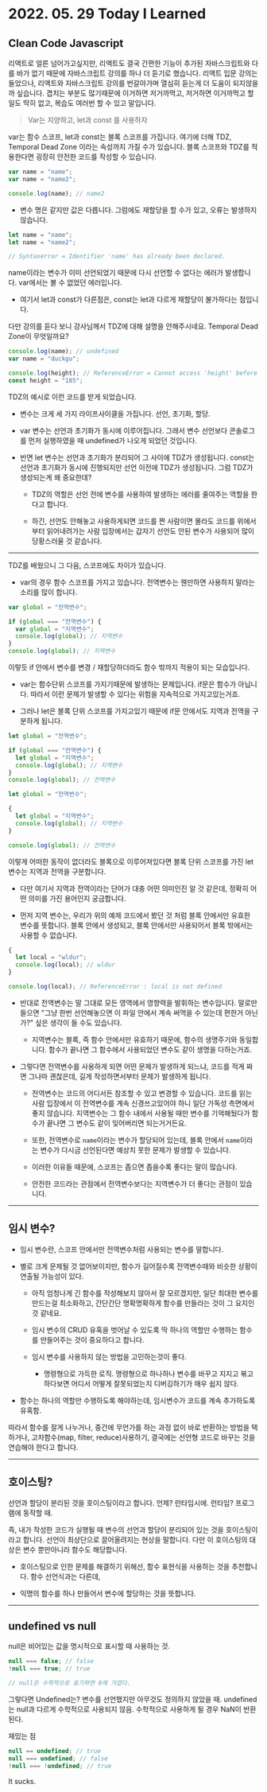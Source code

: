 # 2022. 05. 29 Today I Learned

## Clean Code Javascript

리액트로 얼른 넘어가고싶지만, 리액트도 결국 간편한 기능이 추가된 자바스크립트와 다를 바가 없기 때문에 자바스크립트 강의를 하나 더 듣기로 했습니다. 리액트 입문 강의는 들었으나, 리액트와 자바스크립트 강의를 번갈아가며 열심히 듣는게 더 도움이 되지않을까 싶습니다. 겹치는 부분도 많기때문에 이거하면 저거까먹고, 저거하면 이거까먹고 할 일도 딱히 없고, 복습도 여러번 할 수 있고 말입니다.

> Var는 지양하고, let과 const 를 사용하자

var는 함수 스코프, let과 const는 블록 스코프를 가집니다. 여기에 더해 TDZ, Temporal Dead Zone 이라는 속성까지 가질 수가 있습니다. 블록 스코프와 TDZ를 적용한다면 굉장히 안전한 코드를 작성할 수 있습니다.

```js
var name = "name";
var name = "name2";

console.log(name); // name2
```

- 변수 명은 같지만 값은 다릅니다. 그럼에도 재할당을 할 수가 있고, 오류는 발생하지 않습니다.

```js
let name = "name";
let name = "name2";

// Syntaxerror = Identifier 'name' has already been declared.
```

name이라는 변수가 이미 선언되었기 때문에 다시 선언할 수 없다는 에러가 발생합니다. var에서는 볼 수 없었던 에러입니다.

- 여기서 let과 const가 다른점은, const는 let과 다르게 재할당이 불가하다는 점입니다.

다만 강의를 듣다 보니 강사님께서 TDZ에 대해 설명을 안해주시네요. Temporal Dead Zone이 무엇일까요?

```js
console.log(name); // undefined
var name = "duckgu";

console.log(height); // ReferenceError = Cannot access 'height' before initialization
const height = "185";
```

TDZ의 예시로 이런 코드를 받게 되었습니다.

- 변수는 크게 세 가지 라이프사이클을 가집니다. 선언, 초기화, 할당.

- var 변수는 선언과 초기화가 동시에 이루어집니다. 그래서 변수 선언보다 콘솔로그를 먼저 실행하였을 때 undefined가 나오게 되었던 것입니다.

- 반면 let 변수는 선언과 초기화가 분리되어 그 사이에 TDZ가 생성됩니다. const는 선언과 초기화가 동시에 진행되지만 선언 이전에 TDZ가 생성됩니다. 그럼 TDZ가 생성되는게 왜 중요한데?

  - TDZ의 역할은 선언 전에 변수를 사용하여 발생하는 에러를 줄여주는 역할을 한다고 합니다.

  - 하긴, 선언도 안해놓고 사용하게되면 코드를 짠 사람이면 몰라도 코드를 위에서부터 읽어내려가는 사람 입장에서는 갑자기 선언도 안된 변수가 사용되어 많이 당황스러울 것 같습니다.

---

TDZ를 배웠으니 그 다음, 스코프에도 차이가 있습니다.

- var의 경우 함수 스코프를 가지고 있습니다. 전역변수는 웬만하면 사용하지 말라는 소리를 많이 합니다.

```js
var global = "전역변수";

if (global === "전역변수") {
  var global = "지역변수";
  console.log(global); // 지역변수
}
console.log(global); // 지역변수
```

이렇듯 if 안에서 변수를 변경 / 재할당하더라도 함수 밖까지 적용이 되는 모습입니다.

- var는 함수단위 스코프를 가지기때문에 발생하는 문제입니다. if문은 함수가 아닙니다. 따라서 이런 문제가 발생할 수 있다는 위험을 지속적으로 가지고있는거죠.

- 그러나 let은 블록 단위 스코프를 가지고있기 때문에 if문 안에서도 지역과 전역을 구분하게 됩니다.

```js
let global = "전역변수";

if (global === "전역변수") {
  let global = "지역변수";
  console.log(global); // 지역변수
}
console.log(global); // 전역변수
```

```js
let global = "전역변수";

{
  let global = "지역변수";
  console.log(global); // 지역변수
}

console.log(global); // 전역변수
```

이렇게 어떠한 동작이 없더라도 블록으로 이루어져있다면 블록 단위 스코프를 가진 let 변수는 지역과 전역을 구분합니다.

- 다만 여기서 지역과 전역이라는 단어가 대충 어떤 의미인진 알 것 같은데, 정확히 어떤 의미를 가진 용어인지 궁금합니다.

- 먼저 지역 변수는, 우리가 위의 예제 코드에서 봤던 것 처럼 블록 안에서만 유효한 변수를 뜻합니다. 블록 안에서 생성되고, 블록 안에서만 사용되어서 블록 밖에서는 사용할 수 없습니다.

```js
{
  let local = "wldur";
  console.log(local); // wldur
}

console.log(local); // ReferenceError : local is not defined
```

- 반대로 전역변수는 말 그대로 모든 영역에서 영향력을 발휘하는 변수입니다. 말로만 들으면 "그냥 한번 선언해놓으면 이 파일 안에서 계속 써먹을 수 있는데 편한거 아닌가?" 싶은 생각이 들 수도 있습니다.

  - 지역변수는 블록, 즉 함수 안에서만 유효하기 때문에, 함수의 생명주기와 동일합니다. 함수가 끝나면 그 함수에서 사용되었던 변수도 같이 생명을 다하는거죠.

- 그렇다면 전역변수를 사용하게 되면 어떤 문제가 발생하게 되느냐, 코드를 적게 짜면 그나마 괜찮은데, 길게 작성하면서부터 문제가 발생하게 됩니다.

  - 전역변수는 코드의 어디서든 참조할 수 있고 변경할 수 있습니다. 코드를 읽는 사람 입장에서 이 전역변수를 계속 신경쓰고있어야 하니 일단 가독성 측면에서 좋지 않습니다. 지역변수는 그 함수 내에서 사용될 때만 변수를 기억해뒀다가 함수가 끝나면 그 변수도 같이 잊어버리면 되는거거든요.

  - 또한, 전역변수로 `name`이라는 변수가 할당되어 있는데, 블록 안에서 `name`이라는 변수가 다시금 선언된다면 예상치 못한 문제가 발생할 수 있습니다.

  - 이러한 이유들 때문에, 스코프는 좁으면 좁을수록 좋다는 말이 많습니다.

  - 안전한 코드라는 관점에서 전역변수보다는 지역변수가 더 좋다는 관점이 있습니다.

---

## 임시 변수?

- 임시 변수란, 스코프 안에서만 전역변수처럼 사용되는 변수를 말합니다.

- 별로 크게 문제될 것 없어보이지만, 함수가 길어질수록 전역변수때와 비슷한 상황이 연출될 가능성이 있다.

  - 아직 엄청나게 긴 함수를 작성해보지 않아서 잘 모르겠지만, 일단 최대한 변수를 만드는걸 최소화하고, 간단간단 명확명확하게 함수를 만들라는 것이 그 요지인 것 같네요.

  - 임시 변수의 CRUD 유혹을 벗어날 수 있도록 딱 하나의 역할만 수행하는 함수를 만들어주는 것이 중요하다고 합니다.

  - 임시 변수를 사용하지 않는 방법을 고민하는것이 좋다.
    - 명령형으로 가득한 로직. 명령형으로 하나하나 변수를 바꾸고 지지고 볶고 하다보면 어디서 어떻게 잘못되었는지 디버깅하기가 매우 쉽지 않다.

- 함수는 하나의 역할만 수행하도록 해야하는데, 임시변수가 코드를 계속 추가하도록 유혹함.

따라서 함수를 잘게 나누거나, 중간에 무언가를 하는 과정 없이 바로 반환하는 방법을 택하거나, 고차함수(map, filter, reduce)사용하기, 결국에는 선언형 코드로 바꾸는 것을 연습해야 한다고 합니다.

---

## 호이스팅?

선언과 할당이 분리된 것을 호이스팅이라고 합니다. 언제? 런타임시에. 런타임? 프로그램에 동작할 때.

즉, 내가 작성한 코드가 실행될 때 변수의 선언과 할당이 분리되어 있는 것을 호이스팅이라고 합니다. 선언이 최상단으로 끌어올려지는 현상을 말합니다. 다만 이 호이스팅의 대상은 변수 뿐만아니라 함수도 해당합니다.

- 호이스팅으로 인한 문제를 해결하기 위해선, 함수 표현식을 사용하는 것을 추천합니다. 함수 선언식과는 다른데,

- 익명의 함수를 하나 만들어서 변수에 할당하는 것을 뜻합니다.

---

## undefined vs null

null은 비어있는 값을 명시적으로 표시할 때 사용하는 것.

```js
null === false; // false
!null === true; // true

// null은 수학적으로 표기하면 0에 가깝다.
```

그렇다면 Undefined는? 변수를 선언했지만 아무것도 정의하지 않았을 때.
undefined는 null과 다르게 수학적으로 사용되지 않음. 수학적으로 사용하게 될 경우 NaN이 반환된다.

재밌는 점

```js
null == undefined; // true
null === undefined; // false
!null === !undefined; // true
```

It sucks.
